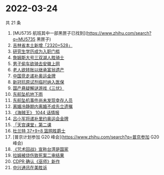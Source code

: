 # 2022-03-24

共 21 条

<!-- BEGIN ZHIHUSEARCH -->
<!-- 最后更新时间 Thu Mar 24 2022 05:07:21 GMT+0800 (China Standard Time) -->
1. [MU5735 航班其中一部黑匣子已找到](https://www.zhihu.com/search?q=MU5735 黑匣子)
1. [吉林省本土新增「2320+528」](https://www.zhihu.com/search?q=吉林疫情)
1. [研究生学历成为入职门槛](https://www.zhihu.com/search?q=研究生学历)
1. [詹姆斯大号三双湖人胜骑士](https://www.zhihu.com/search?q=湖人)
1. [男子偷车欲骑去安徽上网](https://www.zhihu.com/search?q=男子偷车上网)
1. [老人欲转账以继承富翁遗产](https://www.zhihu.com/search?q=老人被骗)
1. [中国竞走递补奥运金牌](https://www.zhihu.com/search?q=竞走金牌)
1. [新冠抗原试剂临时纳入医保](https://www.zhihu.com/search?q=新冠抗原试剂)
1. [国产悬疑解谜游戏《三伏》](https://www.zhihu.com/search?q=三伏)
1. [东航坠机地下雨](https://www.zhihu.com/search?q=东航坠机地下雨)
1. [东航坠机事件尚未发现幸存人员](https://www.zhihu.com/search?q=暂未发现幸存人员)
1. [离婚冷静期内离婚不成先立遗嘱](https://www.zhihu.com/search?q=离婚冷静期遗嘱)
1. [《海贼王》 1044 话情报](https://www.zhihu.com/search?q=海贼王1044)
1. [吕小军将递补里约奥运会金牌](https://www.zhihu.com/search?q=吕小军递补金牌)
1. [「天宫课堂」第二课](https://www.zhihu.com/search?q=天宫课堂)
1. [杜兰特 37+9+8 篮网胜爵士](https://www.zhihu.com/search?q=篮网)
1. [普京计划参加 G20 峰会](https://www.zhihu.com/search?q=普京参加 G20 峰会)
1. [《咒术回战》宣称台湾是国家](https://www.zhihu.com/search?q=咒术回战)
1. [拉姆被烧伤致死案二审结果](https://www.zhihu.com/search?q=拉姆被烧伤致死案)
1. [CDPR 确认《巫师》新作](https://www.zhihu.com/search?q=巫师3)
1. [中兴通讯在美胜诉](https://www.zhihu.com/search?q=中兴通讯)
<!-- END ZHIHUSEARCH -->
